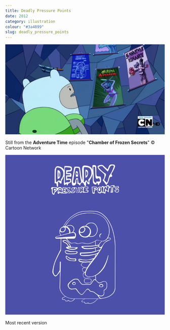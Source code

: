 ```yaml
---
title: Deadly Pressure Points
date: 2012
category: illustration
colour: "#3a4899"
slug: deadly_pressure_points
---
```



![Reference screengrab](reference.png)
<p class="caption">Still from the <strong>Adventure Time</strong> episode "<strong>Chamber of Frozen Secrets</strong>" &copy; Cartoon Network</p>

![Last progress](progress.png)
<p class="caption">Most recent version</p>